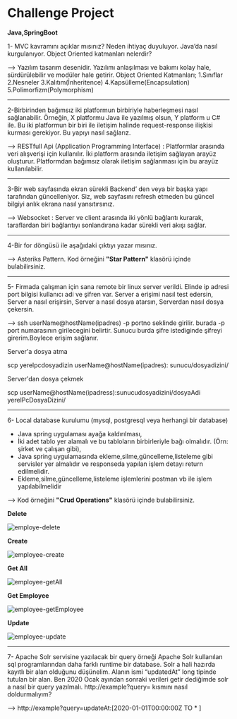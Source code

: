 # Challenge Project
 **Java,SpringBoot**

 1- MVC kavramını açıklar mısınız? Neden ihtiyaç duyuluyor. Java’da nasıl kurgulanıyor. Object Oriented katmanları nelerdir?

--> Yazılım tasarım desenidir. Yazılımı anlaşılması ve bakımı kolay hale, sürdürülebilir ve modüler hale getirir.
Object Oriented Katmanları;
1.Sınıflar
2.Nesneler
3.Kalıtım(İnheritence)
4.Kapsülleme(Encapsulation)
5.Polimorfizm(Polymorphism)

*******************************************************************************************************************************************************************************

2-Birbirinden bağımsız iki platformun birbiriyle haberleşmesi nasıl sağlanabilir. Örneğin, X platformu Java ile yazılmış olsun, Y platform u C# ile. Bu iki platformun bir biri ile iletişim halinde request-response ilişkisi kurması gerekiyor. Bu yapıyı nasıl sağlarız.

--> RESTfull Api (Application Programming Interface) : Platformlar arasında veri alışverişi için kullanılır. İki platform arasında iletişim sağlayan arayüz oluşturur.
Platformdan bağımsız olarak iletişim sağlanması için bu arayüz kullanılabilir.

*******************************************************************************************************************************************************************************

3-Bir web sayfasında ekran sürekli Backend’ den veya bir başka yapı tarafından güncelleniyor. Siz, web sayfasını refresh etmeden bu güncel bilgiyi anlık ekrana nasıl yansıtırsınız.

--> Websocket : Server ve client arasında iki yönlü bağlantı kurarak, taraflardan biri bağlantıyı sonlandırana kadar sürekli veri akışı sağlar.

*******************************************************************************************************************************************************************************

4-Bir for döngüsü ile aşağıdaki çıktıyı yazar mısınız.


--> Asteriks Pattern. Kod örneğini **"Star Pattern"** klasörü içinde bulabilirsiniz.

*********************************************************************************************************************************************************************************

5- Firmada çalışman için sana remote bir linux server verildi. Elinde ip adresi port bilgisi kullanıcı adi ve şifren var. Server a erişimi nasıl test edersin, Server a nasıl erişirsin, Server a nasıl dosya atarsın, Serverdan nasıl dosya çekersin.

--> ssh userName@hostName(ipadres) -p portno seklinde girilir. burada -p port numarasının girilecegini belirtir.
Sunucu burda şifre istediginde şifreyi girerim.Boylece erişim sağlanır.

Server'a dosya atma

scp yerelpcdosyadizin userName@hostName(ipadres): sunucu/dosyadizini/ 

Server'dan dosya çekmek

scp userName@hostName(ipadress):sunucudosyadizini/dosyaAdi yerelPcDosyaDizini/

**********************************************************************************************************************************************************************************

6- Local database kurulumu (mysql, postgresql veya herhangi bir database)
- Java spring uygulaması ayağa kaldırılması,
- İki adet tablo yer alamalı ve bu tabloların birbirleriyle bağı olmalıdır. (Örn: şirket ve çalışan gibi),
- Java spring uygulamasında ekleme,silme,güncelleme,listeleme gibi servisler yer almalıdır ve responseda yapılan işlem detayı return edilmelidir.
- Ekleme,silme,güncelleme,listeleme işlemlerini postman vb ile işlem yapılabilmelidir

--> Kod örneğini **"Crud Operations"** klasörü içinde bulabilirsiniz.

**Delete**

![employe-delete](https://github.com/emreirgoren/challengeProject/assets/131880110/e963f033-e197-4e3f-b6a7-6a7cdef99cf3)


**Create**

![employee-create](https://github.com/emreirgoren/challengeProject/assets/131880110/7278a078-c199-4b7f-a981-9cfd5a5fd9b5)


**Get All**

![employee-getAll](https://github.com/emreirgoren/challengeProject/assets/131880110/099f9e66-d12b-43d6-9ce6-46ca318dd63c)

**Get Employee**

![employee-getEmployee](https://github.com/emreirgoren/challengeProject/assets/131880110/e048d63c-ebf1-499e-9623-14dec3f355c3)

**Update**

![employee-update](https://github.com/emreirgoren/challengeProject/assets/131880110/10697c89-1868-449c-b4db-4bf922fa3b70)


*********************************************************************************************************************************************************************************

7- Apache Solr servisine yazılacak bir query örneği Apache Solr kullanılan sql 
programlarından daha farklı runtime bir database. Solr a hali hazırda kayıtlı bir alan olduğunu 
düşünelim. Alanın ismi “updatedAt” long tipinde tutulan bir alan. Ben 2020 Ocak ayından 
sonraki verileri getir dediğimde solr a nasıl bir query yazılmalı. http://example?query=
kısmını nasıl doldurmalıyım?

--> http://example?query=updateAt:[2020-01-01T00:00:00Z TO * ]

